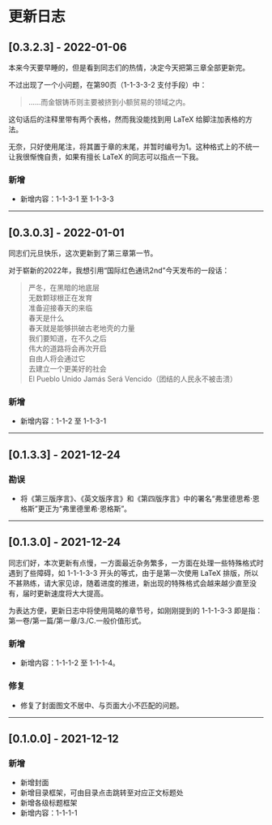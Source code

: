 # 更新日志

## [0.3.2.3] - 2022-01-06

本来今天要早睡的，但是看到同志们的热情，决定今天把第三章全部更新完。

不过出现了一个小问题，在第90页（1-1-3-3-2 支付手段）中：

>……而金银铸币则主要被挤到小额贸易的领域之内。

这句话后的注释里带有两个表格，然而我没能找到用 LaTeX 给脚注加表格的方法。

无奈，只好使用尾注，将其置于章的末尾，并暂时编号为1。这种格式上的不统一让我很惭愧自责，如果有擅长 LaTeX 的同志可以指点一下我。

### 新增

+ 新增内容：1-1-3-1 至 1-1-3-3
***

## [0.3.0.3] - 2022-01-01

同志们元旦快乐，这次更新到了第三章第一节。

对于崭新的2022年，我想引用“国际红色通讯2nd”今天发布的一段话：

>严冬，在黑暗的地底层<br>无数颗球根正在发育<br>准备迎接春天的来临<br>春天是什么<br>春天就是能够拱破古老地壳的力量<br>我们要知道，在不久之后<br>伟大的道路将会再次开启<br>自由人将会通过它<br>去建立一个更美好的社会<br>El Pueblo Unido Jamás Será Vencido（团结的人民永不被击溃）

### 新增

+ 新增内容：1-1-2 至 1-1-3-1
***

## [0.1.3.3] - 2021-12-24

### 勘误

+ 将《第三版序言》、《英文版序言》和《第四版序言》中的署名“弗里德思希·恩格斯”更正为“弗里德里希·恩格斯”。
***

## [0.1.3.0] - 2021-12-24

同志们好，本次更新有点慢，一方面最近杂务繁多，一方面在处理一些特殊格式时遇到了些障碍，如 1-1-1-3-3 开头的等式，由于是第一次使用 LaTeX 排版，所以不甚熟练，请大家见谅，随着进度的推进，新出现的特殊格式会越来越少直至没有，届时更新速度将大大提高。

为表达方便，更新日志中将使用简略的章节号，如刚刚提到的 1-1-1-3-3 即是指：第一卷/第一篇/第一章/3./C.一般价值形式。

### 新增

+ 新增内容：1-1-1-2 至 1-1-1-4。

### 修复

+ 修复了封面图文不居中、与页面大小不匹配的问题。
***

## [0.1.0.0] - 2021-12-12

### 新增

+ 新增封面
+ 新增目录框架，可由目录点击跳转至对应正文标题处
+ 新增各级标题框架
+ 新增内容：1-1-1-1